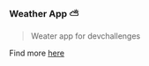 ### Weather App ⛅
> Weater app for devchallenges

Find more [here](https://devchallenges.io/challenges/mM1UIenRhK808W8qmLWv)
